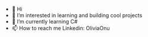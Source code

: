 - 👋 Hi
- 👀 I’m interested in learning and building cool projects
- 🌱 I’m currently learning C#
- 📫 How to reach me Linkedin: OliviaOnu

<!---
oliviaonu/oliviaonu is a ✨ special ✨ repository because its `README.md` (this file) appears on your GitHub profile.
You can click the Preview link to take a look at your changes.
--->
